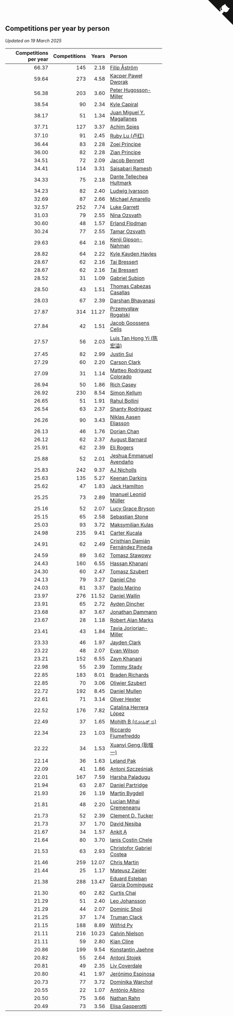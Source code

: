 ## Competitions per year by person

*Updated on 19 March 2025*

| Competitions per year | Competitions | Years | Person |
| ---: | ---: | ---: | :--- |
| 66.37 | 145 | 2.18 | [Filip Åström](https://www.worldcubeassociation.org/persons/2023ASTR01) |
| 59.64 | 273 | 4.58 | [Kacper Paweł Dworak](https://www.worldcubeassociation.org/persons/2020DWOR01) |
| 56.38 | 203 | 3.60 | [Peter Hugosson-Miller](https://www.worldcubeassociation.org/persons/2021HUGO01) |
| 38.54 | 90 | 2.34 | [Kyle Capiral](https://www.worldcubeassociation.org/persons/2022CAPI02) |
| 38.17 | 51 | 1.34 | [Juan Miguel Y. Magallanes](https://www.worldcubeassociation.org/persons/2023MAGA09) |
| 37.71 | 127 | 3.37 | [Achim Spies](https://www.worldcubeassociation.org/persons/2021SPIE01) |
| 37.10 | 91 | 2.45 | [Ruby Lu (卢红)](https://www.worldcubeassociation.org/persons/2022LURU01) |
| 36.44 | 83 | 2.28 | [Zoei Principe](https://www.worldcubeassociation.org/persons/2022PRIN09) |
| 36.00 | 82 | 2.28 | [Zian Principe](https://www.worldcubeassociation.org/persons/2022PRIN08) |
| 34.51 | 72 | 2.09 | [Jacob Bennett](https://www.worldcubeassociation.org/persons/2023BENN04) |
| 34.41 | 114 | 3.31 | [Saisabari Ramesh](https://www.worldcubeassociation.org/persons/2021RAME01) |
| 34.33 | 75 | 2.18 | [Dante Tellechea Hultmark](https://www.worldcubeassociation.org/persons/2023HULT01) |
| 34.23 | 82 | 2.40 | [Ludwig Ivarsson](https://www.worldcubeassociation.org/persons/2022IVAR01) |
| 32.69 | 87 | 2.66 | [Michael Amarello](https://www.worldcubeassociation.org/persons/2022AMAR09) |
| 32.57 | 252 | 7.74 | [Luke Garrett](https://www.worldcubeassociation.org/persons/2017GARR05) |
| 31.03 | 79 | 2.55 | [Nina Ozsvath](https://www.worldcubeassociation.org/persons/2022OZSV03) |
| 30.60 | 48 | 1.57 | [Erland Flodman](https://www.worldcubeassociation.org/persons/2023FLOD01) |
| 30.24 | 77 | 2.55 | [Tamar Ozsvath](https://www.worldcubeassociation.org/persons/2022OZSV04) |
| 29.63 | 64 | 2.16 | [Kenji Gipson-Nahman](https://www.worldcubeassociation.org/persons/2023GIPS01) |
| 28.82 | 64 | 2.22 | [Kyle Kayden Hayles](https://www.worldcubeassociation.org/persons/2022HAYL02) |
| 28.67 | 62 | 2.16 | [Taj Bressert](https://www.worldcubeassociation.org/persons/2023BRES01) |
| 28.67 | 62 | 2.16 | [Taj Bressert](https://www.worldcubeassociation.org/persons/2023BRES01) |
| 28.52 | 31 | 1.09 | [Gabriel Subion](https://www.worldcubeassociation.org/persons/2024SUBI01) |
| 28.50 | 43 | 1.51 | [Thomas Cabezas Casallas](https://www.worldcubeassociation.org/persons/2023CASA08) |
| 28.03 | 67 | 2.39 | [Darshan Bhavanasi](https://www.worldcubeassociation.org/persons/2022BHAV01) |
| 27.87 | 314 | 11.27 | [Przemysław Rogalski](https://www.worldcubeassociation.org/persons/2013ROGA02) |
| 27.84 | 42 | 1.51 | [Jacob Goossens Celis](https://www.worldcubeassociation.org/persons/2023CELI06) |
| 27.57 | 56 | 2.03 | [Luis Tan Hong Yi (陈宏溢)](https://www.worldcubeassociation.org/persons/2023YILU01) |
| 27.45 | 82 | 2.99 | [Justin Sui](https://www.worldcubeassociation.org/persons/2022SUIJ01) |
| 27.29 | 60 | 2.20 | [Carson Clark](https://www.worldcubeassociation.org/persons/2023CLAR02) |
| 27.09 | 31 | 1.14 | [Matteo Rodríguez Colorado](https://www.worldcubeassociation.org/persons/2024COLO04) |
| 26.94 | 50 | 1.86 | [Rich Casey](https://www.worldcubeassociation.org/persons/2023CASE06) |
| 26.92 | 230 | 8.54 | [Simon Kellum](https://www.worldcubeassociation.org/persons/2016KELL12) |
| 26.65 | 51 | 1.91 | [Rahul Bollini](https://www.worldcubeassociation.org/persons/2023BOLL01) |
| 26.54 | 63 | 2.37 | [Shanty Rodríguez](https://www.worldcubeassociation.org/persons/2022CUBI01) |
| 26.26 | 90 | 3.43 | [Niklas Aasen Eliasson](https://www.worldcubeassociation.org/persons/2021ELIA01) |
| 26.13 | 46 | 1.76 | [Dorian Chan](https://www.worldcubeassociation.org/persons/2023DORI01) |
| 26.12 | 62 | 2.37 | [August Barnard](https://www.worldcubeassociation.org/persons/2022BARN21) |
| 25.91 | 62 | 2.39 | [Eli Rogers](https://www.worldcubeassociation.org/persons/2022ROGE05) |
| 25.88 | 52 | 2.01 | [Jeshua Emmanuel Avendaño](https://www.worldcubeassociation.org/persons/2023AVEN01) |
| 25.83 | 242 | 9.37 | [AJ Nicholls](https://www.worldcubeassociation.org/persons/2015NICH04) |
| 25.63 | 135 | 5.27 | [Keenan Darkins](https://www.worldcubeassociation.org/persons/2019DARK02) |
| 25.62 | 47 | 1.83 | [Jack Hamilton](https://www.worldcubeassociation.org/persons/2023HAMI08) |
| 25.25 | 73 | 2.89 | [Imanuel Leonid Müller](https://www.worldcubeassociation.org/persons/2022MULL02) |
| 25.16 | 52 | 2.07 | [Lucy Grace Bryson](https://www.worldcubeassociation.org/persons/2023BRYS01) |
| 25.15 | 65 | 2.58 | [Sebastian Stone](https://www.worldcubeassociation.org/persons/2022STON09) |
| 25.03 | 93 | 3.72 | [Maksymilian Kulas](https://www.worldcubeassociation.org/persons/2021KULA02) |
| 24.98 | 235 | 9.41 | [Carter Kucala](https://www.worldcubeassociation.org/persons/2015KUCA01) |
| 24.91 | 62 | 2.49 | [Cristhian Damián Fernández Pineda](https://www.worldcubeassociation.org/persons/2022PINE05) |
| 24.59 | 89 | 3.62 | [Tomasz Stawowy](https://www.worldcubeassociation.org/persons/2021STAW01) |
| 24.43 | 160 | 6.55 | [Hassan Khanani](https://www.worldcubeassociation.org/persons/2018KHAN26) |
| 24.30 | 60 | 2.47 | [Tomasz Szubert](https://www.worldcubeassociation.org/persons/2022SZUB02) |
| 24.13 | 79 | 3.27 | [Daniel Cho](https://www.worldcubeassociation.org/persons/2021CHOD01) |
| 24.03 | 81 | 3.37 | [Paolo Marino](https://www.worldcubeassociation.org/persons/2021MARI04) |
| 23.97 | 276 | 11.52 | [Daniel Wallin](https://www.worldcubeassociation.org/persons/2013WALL03) |
| 23.91 | 65 | 2.72 | [Ayden Dincher](https://www.worldcubeassociation.org/persons/2022DINC01) |
| 23.68 | 87 | 3.67 | [Jonathan Dammann](https://www.worldcubeassociation.org/persons/2021DAMM01) |
| 23.67 | 28 | 1.18 | [Robert Alan Marks](https://www.worldcubeassociation.org/persons/2024MARK03) |
| 23.41 | 43 | 1.84 | [Tavia Jorjorian-Miller](https://www.worldcubeassociation.org/persons/2023JORJ01) |
| 23.33 | 46 | 1.97 | [Jayden Clark](https://www.worldcubeassociation.org/persons/2023CLAR13) |
| 23.22 | 48 | 2.07 | [Evan Wilson](https://www.worldcubeassociation.org/persons/2023WILS11) |
| 23.21 | 152 | 6.55 | [Zayn Khanani](https://www.worldcubeassociation.org/persons/2018KHAN28) |
| 22.98 | 55 | 2.39 | [Tommy Stady](https://www.worldcubeassociation.org/persons/2022STAD01) |
| 22.85 | 183 | 8.01 | [Braden Richards](https://www.worldcubeassociation.org/persons/2017RICH02) |
| 22.85 | 70 | 3.06 | [Oliwier Szubert](https://www.worldcubeassociation.org/persons/2022SZUB01) |
| 22.72 | 192 | 8.45 | [Daniel Mullen](https://www.worldcubeassociation.org/persons/2016MULL04) |
| 22.61 | 71 | 3.14 | [Oliver Hexter](https://www.worldcubeassociation.org/persons/2022HEXT01) |
| 22.52 | 176 | 7.82 | [Catalina Herrera López](https://www.worldcubeassociation.org/persons/2017LOPE31) |
| 22.49 | 37 | 1.65 | [Mohith B (ಮೋಹಿತ್ ಬಿ)](https://www.worldcubeassociation.org/persons/2023BMOH01) |
| 22.34 | 23 | 1.03 | [Riccardo Fiumefreddo](https://www.worldcubeassociation.org/persons/2024RICC01) |
| 22.22 | 34 | 1.53 | [Xuanyi Geng (耿暄一)](https://www.worldcubeassociation.org/persons/2023GENG02) |
| 22.14 | 36 | 1.63 | [Leland Pak](https://www.worldcubeassociation.org/persons/2023PAKL02) |
| 22.09 | 41 | 1.86 | [Antoni Szcześniak](https://www.worldcubeassociation.org/persons/2023SZCZ04) |
| 22.01 | 167 | 7.59 | [Harsha Paladugu](https://www.worldcubeassociation.org/persons/2017PALA08) |
| 21.94 | 63 | 2.87 | [Daniel Partridge](https://www.worldcubeassociation.org/persons/2022PART02) |
| 21.93 | 26 | 1.19 | [Martin Bygdell](https://www.worldcubeassociation.org/persons/2024BYGD01) |
| 21.81 | 48 | 2.20 | [Lucian Mihai Cremeneanu](https://www.worldcubeassociation.org/persons/2023CREM01) |
| 21.73 | 52 | 2.39 | [Clement D. Tucker](https://www.worldcubeassociation.org/persons/2022TUCK09) |
| 21.73 | 37 | 1.70 | [David Nesiba](https://www.worldcubeassociation.org/persons/2023NESI01) |
| 21.67 | 34 | 1.57 | [Ankit A](https://www.worldcubeassociation.org/persons/2023AANK01) |
| 21.64 | 80 | 3.70 | [Ianis Costin Chele](https://www.worldcubeassociation.org/persons/2021CHEL01) |
| 21.53 | 63 | 2.93 | [Christofor Gabriel Costea](https://www.worldcubeassociation.org/persons/2022COST03) |
| 21.46 | 259 | 12.07 | [Chris Martin](https://www.worldcubeassociation.org/persons/2013MART03) |
| 21.44 | 25 | 1.17 | [Mateusz Zajder](https://www.worldcubeassociation.org/persons/2024ZAJD01) |
| 21.38 | 288 | 13.47 | [Eduard Esteban García Domínguez](https://www.worldcubeassociation.org/persons/2011EDUA01) |
| 21.30 | 60 | 2.82 | [Curtis Chai](https://www.worldcubeassociation.org/persons/2022CHAI02) |
| 21.29 | 51 | 2.40 | [Leo Johansson](https://www.worldcubeassociation.org/persons/2022JOHA08) |
| 21.29 | 44 | 2.07 | [Dominic Shoji](https://www.worldcubeassociation.org/persons/2023SHOJ01) |
| 21.25 | 37 | 1.74 | [Truman Clack](https://www.worldcubeassociation.org/persons/2023CLAC02) |
| 21.15 | 188 | 8.89 | [Wilfrid Py](https://www.worldcubeassociation.org/persons/2016PYWI01) |
| 21.11 | 216 | 10.23 | [Calvin Nielson](https://www.worldcubeassociation.org/persons/2014NIEL03) |
| 21.11 | 59 | 2.80 | [Kian Cline](https://www.worldcubeassociation.org/persons/2022CLIN01) |
| 20.86 | 199 | 9.54 | [Konstantin Jaehne](https://www.worldcubeassociation.org/persons/2015JAEH01) |
| 20.82 | 55 | 2.64 | [Antoni Stojek](https://www.worldcubeassociation.org/persons/2022STOJ03) |
| 20.81 | 49 | 2.35 | [Liv Coverdale](https://www.worldcubeassociation.org/persons/2022COVE02) |
| 20.80 | 41 | 1.97 | [Jerónimo Espinosa](https://www.worldcubeassociation.org/persons/2023ESPI07) |
| 20.73 | 77 | 3.72 | [Dominika Warchoł](https://www.worldcubeassociation.org/persons/2021WARC01) |
| 20.55 | 22 | 1.07 | [António Albino](https://www.worldcubeassociation.org/persons/2024ALBI01) |
| 20.50 | 75 | 3.66 | [Nathan Rahn](https://www.worldcubeassociation.org/persons/2021RAHN01) |
| 20.49 | 73 | 3.56 | [Elisa Gasperotti](https://www.worldcubeassociation.org/persons/2021GASP01) |


<a href="https://github.com/jonatanklosko/wca_statistics" class="github-corner" aria-label="View source on Github"><svg width="80" height="80" viewBox="0 0 250 250" style="fill:#151513; color:#fff; position: absolute; top: 0; border: 0; right: 0;" aria-hidden="true"><path d="M0,0 L115,115 L130,115 L142,142 L250,250 L250,0 Z"></path><path d="M128.3,109.0 C113.8,99.7 119.0,89.6 119.0,89.6 C122.0,82.7 120.5,78.6 120.5,78.6 C119.2,72.0 123.4,76.3 123.4,76.3 C127.3,80.9 125.5,87.3 125.5,87.3 C122.9,97.6 130.6,101.9 134.4,103.2" fill="currentColor" style="transform-origin: 130px 106px;" class="octo-arm"></path><path d="M115.0,115.0 C114.9,115.1 118.7,116.5 119.8,115.4 L133.7,101.6 C136.9,99.2 139.9,98.4 142.2,98.6 C133.8,88.0 127.5,74.4 143.8,58.0 C148.5,53.4 154.0,51.2 159.7,51.0 C160.3,49.4 163.2,43.6 171.4,40.1 C171.4,40.1 176.1,42.5 178.8,56.2 C183.1,58.6 187.2,61.8 190.9,65.4 C194.5,69.0 197.7,73.2 200.1,77.6 C213.8,80.2 216.3,84.9 216.3,84.9 C212.7,93.1 206.9,96.0 205.4,96.6 C205.1,102.4 203.0,107.8 198.3,112.5 C181.9,128.9 168.3,122.5 157.7,114.1 C157.9,116.9 156.7,120.9 152.7,124.9 L141.0,136.5 C139.8,137.7 141.6,141.9 141.8,141.8 Z" fill="currentColor" class="octo-body"></path></svg></a><style>.github-corner:hover .octo-arm{animation:octocat-wave 560ms ease-in-out}@keyframes octocat-wave{0%,100%{transform:rotate(0)}20%,60%{transform:rotate(-25deg)}40%,80%{transform:rotate(10deg)}}@media (max-width:500px){.github-corner:hover .octo-arm{animation:none}.github-corner .octo-arm{animation:octocat-wave 560ms ease-in-out}}</style>

